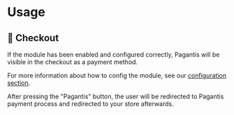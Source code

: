# Usage

## :eyes: Checkout

If the module has been enabled and configured correctly, Pagantis will be visible in the checkout as a payment method.

For more information about how to config the module, see our [configuration section](./configuration.md).

After pressing the "Pagantis" button, the user will be redirected to Pagantis payment process and redirected to your store afterwards.